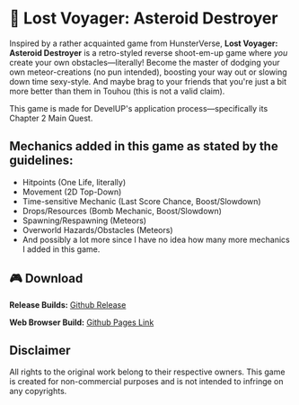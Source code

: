 # 🚀 Lost Voyager: Asteroid Destroyer
Inspired by a rather acquainted game from HunsterVerse, **Lost Voyager: Asteroid Destroyer** is a retro-styled reverse shoot-em-up game where _you_ create your own obstacles—literally! Become the master of dodging your own meteor-creations (no pun intended), boosting your way out or slowing down time sexy-style.  And maybe brag to your friends that you're just a bit more better than them in Touhou (this is not a valid claim).

This game is made for DevelUP's application process—specifically its Chapter 2 Main Quest.

## Mechanics added in this game as stated by the guidelines:
- Hitpoints (One Life, literally)
- Movement (2D Top-Down)
- Time-sensitive Mechanic (Last Score Chance, Boost/Slowdown)
- Drops/Resources (Bomb Mechanic, Boost/Slowdown)
- Spawning/Respawning (Meteors)
- Overworld Hazards/Obstacles (Meteors)
- And possibly a lot more since I have no idea how many more mechanics I added in this game.

## 🎮 Download
**Release Builds:** [Github Release](https://github.com/FlamingHerb/develup-chapter-2-quest/releases)

**Web Browser Build:** [Github Pages Link](https://flamingherb.github.io/develup-chapter-2-quest/) 

## Disclaimer
All rights to the original work belong to their respective owners. This game is created for non-commercial purposes and is not intended to infringe on any copyrights.
